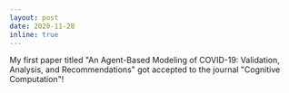 ```yaml
---
layout: post
date: 2020-11-28
inline: true
---
```


My first paper titled "An Agent-Based Modeling of COVID-19: Validation, Analysis, and Recommendations" got accepted to the journal "Cognitive Computation"!
